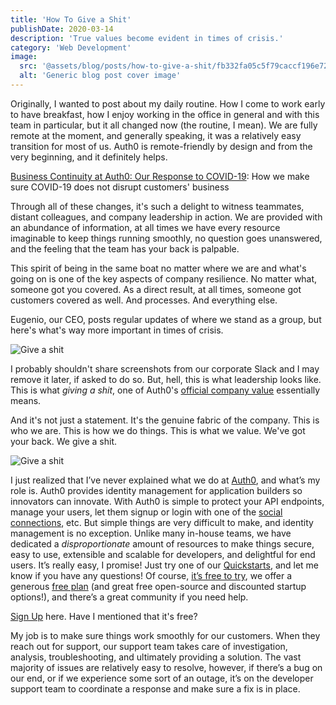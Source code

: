 ```yaml
---
title: 'How To Give a Shit'
publishDate: 2020-03-14
description: 'True values become evident in times of crisis.'
category: 'Web Development'
image:
  src: '@assets/blog/posts/how-to-give-a-shit/fb332fa05c5f79caccf196e722503d7fa1b23db6-1738x744.png'
  alt: 'Generic blog post cover image'
---
```


Originally, I wanted to post about my daily routine. How I come to work early to have breakfast, how I enjoy working in the office in general and with this team in particular, but it all changed now (the routine, I mean). We are fully remote at the moment, and generally speaking, it was a relatively easy transition for most of us. Auth0 is remote-friendly by design and from the very beginning, and it definitely helps.

[Business Continuity at Auth0: Our Response to COVID-19](https://auth0.com/blog/business-continuity-at-auth0-our-response-to-covid-19/): How we make sure COVID-19 does not disrupt customers' business

Through all of these changes, it's such a delight to witness teammates, distant colleagues, and company leadership in action. We are provided with an abundance of information, at all times we have every resource imaginable to keep things running smoothly, no question goes unanswered, and the feeling that the team has your back is palpable.

This spirit of being in the same boat no matter where we are and what's going on is one of the key aspects of company resilience. No matter what, someone got you covered. As a direct result, at all times, someone got customers covered as well. And processes. And everything else.

Eugenio, our CEO, posts regular updates of where we stand as a group, but here's what's way more important in times of crisis.

![Give a shit](assets/blog/posts/how-to-give-a-shit/fb332fa05c5f79caccf196e722503d7fa1b23db6-1738x744.png)

I probably shouldn't share screenshots from our corporate Slack and I may remove it later, if asked to do so. But, hell, this is what leadership looks like. This is what _giving a shit_, one of Auth0's [official company value](https://auth0.com/careers/culture) essentially means.

And it's not just a statement. It's the genuine fabric of the company. This is who we are. This is how we do things. This is what we value. We've got your back. We give a shit.

![Give a shit](assets/blog/posts/how-to-give-a-shit/64a4a2764dd2bb6762423ccaf509927cca5bb18c-128x128.png)

I just realized that I’ve never explained what we do at [Auth0](https://auth0.com/), and what’s my role is. Auth0 provides identity management for application builders so innovators can innovate. With Auth0 is simple to protect your API endpoints, manage your users, let them signup or login with one of the [social connections](https://auth0.com/docs/connections/identity-providers-social), etc. But simple things are very difficult to make, and identity management is no exception. Unlike many in-house teams, we have dedicated a _disproportionate_ amount of resources to make things secure, easy to use, extensible and scalable for developers, and delightful for end users. It’s really easy, I promise! Just try one of our [Quickstarts](https://auth0.com/docs/quickstarts/), and let me know if you have any questions! Of course, [it’s free to try](https://auth0.com/signup?&signUpData=%7B%22source%22%3A%22rosnovsky.us%22%7D), we offer a generous [free plan](https://auth0.com/pricing/) (and great free open-source and discounted startup options!), and there’s a great community if you need help.

[Sign Up](https://auth0.com/signup) here. Have I mentioned that it's free?

My job is to make sure things work smoothly for our customers. When they reach out for support, our support team takes care of investigation, analysis, troubleshooting, and ultimately providing a solution. The vast majority of issues are relatively easy to resolve, however, if there’s a bug on our end, or if we experience some sort of an outage, it’s on the developer support team to coordinate a response and make sure a fix is in place.
